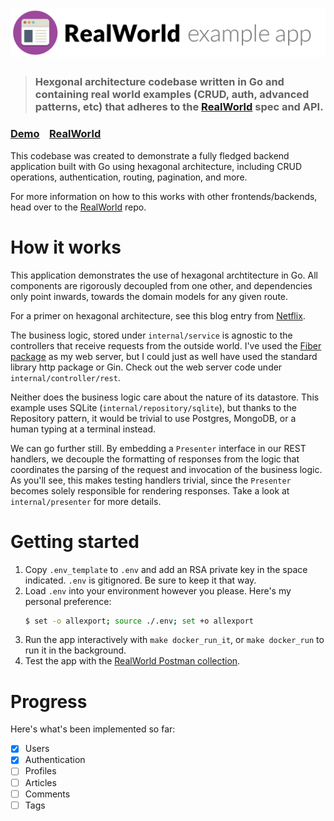 # ![RealWorld Example App](logo.png)

> ### Hexgonal architecture codebase written in Go and containing real world examples (CRUD, auth, advanced patterns, etc) that adheres to the [RealWorld](https://github.com/gothinkster/realworld) spec and API.


### [Demo](https://demo.realworld.io/)&nbsp;&nbsp;&nbsp;&nbsp;[RealWorld](https://github.com/gothinkster/realworld)


This codebase was created to demonstrate a fully fledged backend application built with Go using hexagonal architecture, including CRUD operations, authentication, routing, pagination, and more.

For more information on how to this works with other frontends/backends, head over to the [RealWorld](https://github.com/gothinkster/realworld) repo.


# How it works

This application demonstrates the use of hexagonal archtitecture in Go. All
components are rigorously decoupled from one other, and dependencies only point
inwards, towards the domain models for any given route.

For a primer on hexagonal architecture, see this blog entry from
[Netflix](https://netflixtechblog.com/ready-for-changes-with-hexagonal-architecture-b315ec967749).

The business logic, stored under `internal/service` is agnostic to the
controllers that receive requests from the outside world. I've used the [Fiber
package](https://gofiber.io/) as my web server, but I could just as well have
used the standard library http package or Gin. Check out the web server code
under `internal/controller/rest`.

Neither does the business logic care about the nature of its datastore. This
example uses SQLite (`internal/repository/sqlite`), but thanks to the Repository
pattern, it would be trivial to use Postgres, MongoDB, or a human typing at a
terminal instead.

We can go further still. By embedding a `Presenter` interface in our REST
handlers, we decouple the formatting of responses from the logic that
coordinates the parsing of the request and invocation of the business logic. As
you'll see, this makes testing handlers trivial, since the `Presenter` becomes
solely responsible for rendering responses. Take a look at `internal/presenter`
for more details.

# Getting started

1. Copy `.env_template` to `.env` and add an RSA private key in the space
   indicated. `.env` is gitignored. Be sure to keep it that way.
2. Load `.env` into your environment however you please. Here's my personal preference:
    ```bash
    $ set -o allexport; source ./.env; set +o allexport
    ```
3. Run the app interactively with `make docker_run_it`, or `make docker_run` to
   run it in the background.
4. Test the app with the [RealWorld Postman collection](https://github.com/gothinkster/realworld/blob/main/api/Conduit.postman_collection.json).

# Progress

Here's what's been implemented so far:

- [x] Users
- [x] Authentication
- [ ] Profiles
- [ ] Articles
- [ ] Comments
- [ ] Tags
